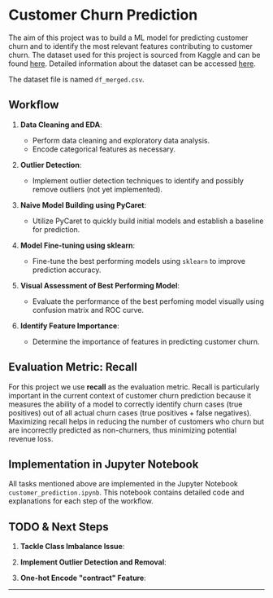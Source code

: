 # Customer Churn Prediction

The aim of this project was to build a ML model for predicting customer churn and to identify the most relevant features contributing to customer churn. The dataset used for this project is sourced from Kaggle and can be found [here](https://www.kaggle.com/datasets/ylchang/telco-customer-churn-1113). Detailed information about the dataset can be accessed [here](https://community.ibm.com/community/user/businessanalytics/blogs/steven-macko/2019/07/11/telco-customer-churn-1113).

The dataset file is named `df_merged.csv`.

## Workflow

1. **Data Cleaning and EDA**:
   - Perform data cleaning and exploratory data analysis.
   - Encode categorical features as necessary.

2. **Outlier Detection**:
   - Implement outlier detection techniques to identify and possibly remove outliers (not yet implemented).

3. **Naive Model Building using PyCaret**:
   - Utilize PyCaret to quickly build initial models and establish a baseline for prediction.

4. **Model Fine-tuning using sklearn**:
   - Fine-tune the best performing models using `sklearn` to improve prediction accuracy.

5. **Visual Assessment of Best Performing Model**:
   - Evaluate the performance of the best perfoming model visually using confusion matrix and ROC curve.

6. **Identify Feature Importance**:
   - Determine the importance of features in predicting customer churn.

## Evaluation Metric: Recall

For this project we use **recall** as the evaluation metric. Recall is particularly important in the current context of customer churn prediction because it measures the ability of a model to correctly identify churn cases (true positives) out of all actual churn cases (true positives + false negatives). Maximizing recall helps in reducing the number of customers who churn but are incorrectly predicted as non-churners, thus minimizing potential revenue loss.

## Implementation in Jupyter Notebook

All tasks mentioned above are implemented in the Jupyter Notebook `customer_prediction.ipynb`. This notebook contains detailed code and explanations for each step of the workflow.

## TODO & Next Steps

1. **Tackle Class Imbalance Issue**:

2. **Implement Outlier Detection and Removal**:

3. **One-hot Encode "contract" Feature**:

---